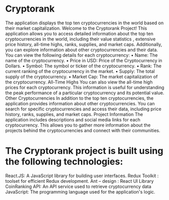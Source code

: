 # Cryptorank
The application displays the top ten cryptocurrencies in the world based on their market capitalization.
Welcome to the Cryptorank Project! This application allows you to access detailed information about the top ten cryptocurrencies in the world, including their value statistics , extensive price history, all-time highs, ranks, supplies, and market caps. Additionally, you can explore information about other cryptocurrencies and their data.
You can view the following details for each cryptocurrency:
•	Name: The name of the cryptocurrency.
•	Price in USD: Price of the Cryptocurrency in Dollars.
•	Symbol: The symbol or ticker of the cryptocurrency.
•	Rank: The current ranking of the cryptocurrency in the market.
•	Supply: The total supply of the cryptocurrency.
•	Market Cap: The market capitalization of the cryptocurrency.
All-Time Highs
You can also view the all-time high prices for each cryptocurrency. This information is useful for understanding the peak performance of a particular cryptocurrency and its potential value.
Other Cryptocurrencies
In addition to the top ten cryptocurrencies, the application provides information about other cryptocurrencies. You can search for specific cryptocurrencies and access their data, including price history, ranks, supplies, and market caps.
Project Information
The application includes descriptions and social media links for each cryptocurrency. This allows you to gather more information about the projects behind the cryptocurrencies and connect with their communities.
# The Cryptorank project is built using the following technologies:
React.JS: A JavaScript library for building user interfaces.
Redux Toolkit : toolset for efficient Redux development. 
Ant – design : React UI Library
CoinRanking API: An API service used to retrieve cryptocurrency data
JavaScript: The programming language used for the application's logic.



